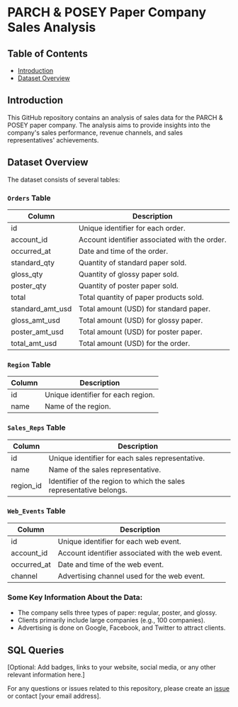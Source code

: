 # PARCH & POSEY Paper Company Sales Analysis

## Table of Contents

- [Introduction](#introduction)
- [Dataset Overview](#dataset-overview)

## Introduction

This GitHub repository contains an analysis of sales data for the PARCH & POSEY paper company. The analysis aims to provide insights into the company's sales performance, revenue channels, and sales representatives' achievements.

## Dataset Overview

The dataset consists of several tables:

### `Orders` Table

| Column              | Description                              |
|---------------------|------------------------------------------|
| id                  | Unique identifier for each order.        |
| account_id          | Account identifier associated with the order. |
| occurred_at         | Date and time of the order.              |
| standard_qty        | Quantity of standard paper sold.         |
| gloss_qty           | Quantity of glossy paper sold.           |
| poster_qty          | Quantity of poster paper sold.           |
| total               | Total quantity of paper products sold.   |
| standard_amt_usd    | Total amount (USD) for standard paper.    |
| gloss_amt_usd       | Total amount (USD) for glossy paper.      |
| poster_amt_usd      | Total amount (USD) for poster paper.      |
| total_amt_usd       | Total amount (USD) for the order.        |

### `Region` Table

| Column  | Description                      |
|---------|----------------------------------|
| id      | Unique identifier for each region. |
| name    | Name of the region.              |

### `Sales_Reps` Table

| Column      | Description                              |
|-------------|------------------------------------------|
| id          | Unique identifier for each sales representative. |
| name        | Name of the sales representative.         |
| region_id   | Identifier of the region to which the sales representative belongs. |

### `Web_Events` Table

| Column       | Description                              |
|--------------|------------------------------------------|
| id           | Unique identifier for each web event.    |
| account_id   | Account identifier associated with the web event. |
| occurred_at  | Date and time of the web event.          |
| channel      | Advertising channel used for the web event. |

### Some Key Information About the Data:

- The company sells three types of paper: regular, poster, and glossy.
- Clients primarily include large companies (e.g., 100 companies).
- Advertising is done on Google, Facebook, and Twitter to attract clients.


## SQL Queries


[Optional: Add badges, links to your website, social media, or any other relevant information here.]

For any questions or issues related to this repository, please create an [issue](#) or contact [your email address].
